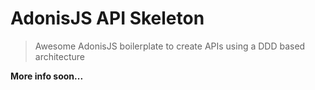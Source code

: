 # AdonisJS API Skeleton
  		  
> Awesome AdonisJS boilerplate to create APIs using a DDD based architecture

**More info soon...**
